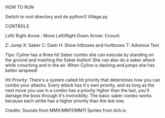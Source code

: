 HOW TO RUN

Switch to root directory and do python3 Village.py


CONTROLS

Left/ Right Arrow : Move Left/Right
Down Arrow: Crouch

Z: Jump
X: Saber
C: Dash
H: Show hitboxes and hurtboxes
T: Advance Text


Tips: 
Cyline has a three hit Saber combo she can execute by standing on the ground and mashing the Saber button!
She can also do a saber attack while crouching and in the air.
When Cyline is dashing and jumps she has better airspeed!

Hit Priority:
There's a system called hit priority that determines how you can combo your attacks. Every attack has it's own priority, and as long
as the next move you use in a combo has a priority higher than the last, you'll damage the boss through it's invinciblity. The basic saber combo works because
each strike has a higher priority than the last one.

Credits: 
Sounds from MMX/MM11/MM11
Sprites from itch.io
